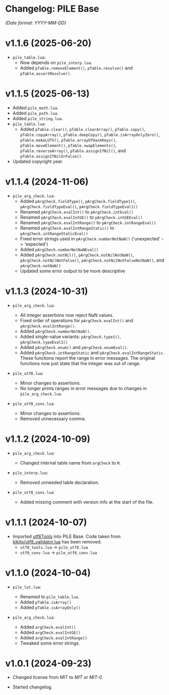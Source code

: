 # Changelog: PILE Base

*(Date format: YYYY-MM-DD)*

# v1.1.6 (2025-06-20)
* `pile_table.lua`:
  * Now depends on `pile_interp.lua`.
  * Added `pTable.removeElement()`, `pTable.resolve()` and `pTable.assertResolve()`.


# v1.1.5 (2025-06-13)
* Added `pile_math.lua`.
* Added `pile_path.lua`.
* Added `pile_string.lua`.
* `pile_table.lua`:
  * Added `pTable.clear()`, `pTable.clearArray()`, `pTable.copy()`, `pTable.copyArray()`, `pTable.deepCopy()`, `pTable.isArrayOnlyZero()`, `pTable.makeLUTV()`, `pTable.arrayOfHashKeys()`, `pTable.moveElement()`, `pTable.swapElements()`, `pTable.reverseArray()`, `pTable.assignIfNil()`, and `pTable.assignIfNilOrFalse()`.
* Updated copyright year.


# v1.1.4 (2024-11-06)
* `pile_arg_check.lua`:
  * Added `pArgCheck.fieldType()`, `pArgCheck.fieldType1()`, `pArgCheck.fieldTypeEval()`, `pArgCheck.fieldTypeEval1()`
  * Renamed `pArgCheck.evalInt()` to `pArgCheck.intEval()`
  * Renamed `pArgCheck.evalIntGE()` to `pArgCheck.intGEEval()`
  * Renamed `pArgCheck.evalIntRange()` to `pArgCheck.intRangeEval()`
  * Renamed `pArgCheck.evalIntRangeStatic()` to `pArgCheck.intRangeStaticEval()`
  * Fixed error strings used in `pArgCheck.numberNotNaN()` ('unexpected' -> 'expected')
  * Added `pArgCheck.numberNotNaNEval()`
  * Added `pArgCheck.notNil()`, `pArgCheck.notNilNotNaN()`, `pArgCheck.notNilNotFalse()`, `pArgCheck.notNilNotFalseNotNaN()`, and `pArgCheck.notNaN()`
  * Updated some error output to be more descriptive


# v1.1.3 (2024-10-31)

* `pile_arg_check.lua`:
  * All integer assertions now reject NaN values.
  * Fixed order of operations for `pArgCheck.evalInt()` and `pArgCheck.evalIntRange()`.
  * Added `pArgCheck.numberNotNaN()`.
  * Added single-value variants: `pArgCheck.type1()`, `pArgCheck.typeEval1()`
  * Added `pArgCheck.enum()` and `pArgCheck.enumEval()`.
  * Added `pArgCheck.intRangeStatic` and `pArgCheck.evalIntRangeStatic`. These functions report the range in error messages. The original functions now just state that the integer was out of range.

* `pile_utf8.lua`:
  * Minor changes to assertions.
  * No longer prints ranges in error messages due to changes in `pile_arg_check.lua`.

* `pile_utf8_conv.lua`:
  * Minor changes to assertions.
  * Removed unnecessary comma.


# v1.1.2 (2024-10-09)

* `pile_arg_check.lua`:
  * Changed internal table name from `argCheck` to `M`.

* `pile_interp.lua`:
  * Removed unneeded table declaration.

* `pile_utf8_conv.lua`:
  * Added missing comment with version info at the start of the file.


# v1.1.1 (2024-10-07)

* Imported [utf8Tools](https://github.com/rabbitboots/utf8_tools) into PILE Base. Code taken from [kikito/utf8_validator.lua](https://github.com/kikito/utf8_validator.lua) has been removed.
  * `utf8_tools.lua` -> `pile_utf8.lua`
  * `utf8_conv.lua` -> `pile_utf8_conv.lua`


# v1.1.0 (2024-10-04)

* `pile_lut.lua`:
  * Renamed to `pile_table.lua`.
  * Added `pTable.isArray()`
  * Added `pTable.isArrayOnly()`

* `pile_arg_check.lua`:
  * Added `argCheck.evalInt()`
  * Added `argCheck.evalIntGE()`
  * Added `argCheck.evalIntRange()`
  * Tweaked some error strings.


# v1.0.1 (2024-09-23)

* Changed license from MIT to *MIT or MIT-0*.

* Started changelog.
